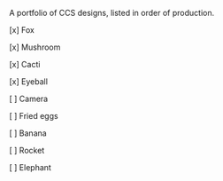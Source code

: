 A portfolio of CCS designs, listed in order of production.

[x] Fox

[x] Mushroom

[x] Cacti

[x] Eyeball

[ ] Camera

[ ] Fried eggs

[ ] Banana

[ ] Rocket

[ ] Elephant
